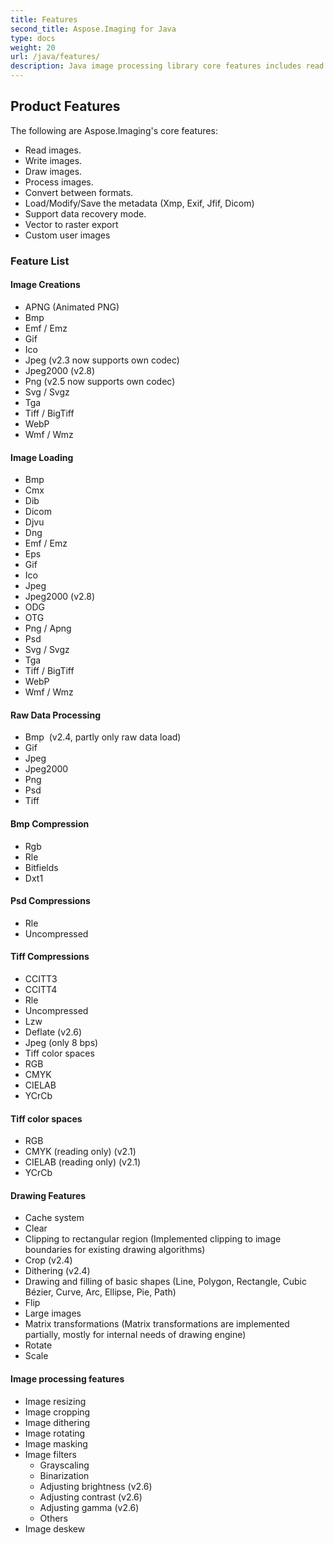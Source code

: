 ```yaml
---
title: Features
second_title: Aspose.Imaging for Java
type: docs
weight: 20
url: /java/features/
description: Java image processing library core features includes read and write images, draw images, process images and convert between formats.
---
```


## **Product Features**
The following are Aspose.Imaging's core features:

- Read images.
- Write images.
- Draw images.
- Process images.
- Convert between formats.
- Load/Modify/Save the metadata (Xmp, Exif, Jfif, Dicom)
- Support data recovery mode.
- Vector to raster export
- Custom user images

### **Feature List**
#### **Image Creations**
- APNG (Animated PNG)
- Bmp
- Emf / Emz
- Gif
- Ico
- Jpeg (v2.3 now supports own codec)
- Jpeg2000 (v2.8)
- Png (v2.5 now supports own codec)
- Svg / Svgz
- Tga
- Tiff / BigTiff
- WebP
- Wmf / Wmz

#### **Image Loading**
- Bmp
- Cmx
- Dib
- Dicom
- Djvu
- Dng
- Emf / Emz
- Eps
- Gif
- Ico
- Jpeg
- Jpeg2000 (v2.8)
- ODG
- OTG
- Png / Apng
- Psd
- Svg / Svgz
- Tga
- Tiff / BigTiff
- WebP
- Wmf / Wmz

#### **Raw Data Processing**
- Bmp  (v2.4, partly only raw data load)
- Gif
- Jpeg
- Jpeg2000
- Png
- Psd
- Tiff

#### **Bmp Compression**
- Rgb
- Rle
- Bitfields
- Dxt1

#### **Psd Compressions**
- Rle
- Uncompressed

#### **Tiff Compressions**
- CCITT3
- CCITT4
- Rle
- Uncompressed
- Lzw
- Deflate (v2.6)
- Jpeg (only 8 bps)
- Tiff color spaces
- RGB
- CMYK
- CIELAB
- YCrCb

#### **Tiff color spaces**
- RGB    
- CMYK (reading only) (v2.1)
- CIELAB (reading only) (v2.1)
- YCrCb

#### **Drawing Features**
- Cache system
- Clear
- Clipping to rectangular region (Implemented clipping to image boundaries for existing drawing algorithms)
- Crop (v2.4)
- Dithering (v2.4)
- Drawing and filling of basic shapes (Line, Polygon, Rectangle, Cubic Bézier, Curve, Arc, Ellipse, Pie, Path)
- Flip
- Large images
- Matrix transformations (Matrix transformations are implemented partially, mostly for internal needs of drawing engine)
- Rotate
- Scale

#### **Image processing features**
- Image resizing
- Image cropping
- Image dithering
- Image rotating
- Image masking
- Image filters
	- Grayscaling
	- Binarization
	- Adjusting brightness (v2.6)
	- Adjusting contrast (v2.6)
	- Adjusting gamma (v2.6)
	- Others
- Image deskew
